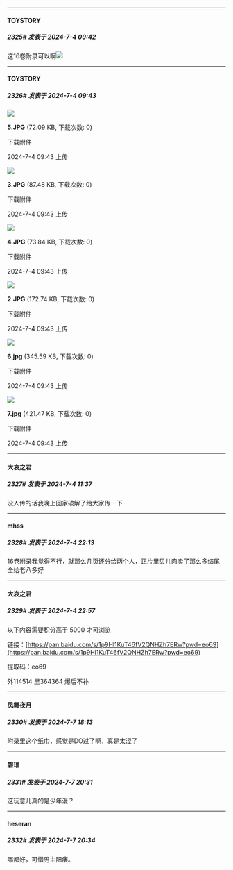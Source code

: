 ﻿
*****

####  TOYSTORY  
##### 2325#       发表于 2024-7-4 09:42

这16卷附录可以啊<img src="https://static.saraba1st.com/image/smiley/face2017/091.png" referrerpolicy="no-referrer">

*****

####  TOYSTORY  
##### 2326#       发表于 2024-7-4 09:43

<img src="https://img.saraba1st.com/forum/202407/04/094306uwd8v9oq7xqd968n.jpg" referrerpolicy="no-referrer">

<strong>5.JPG</strong> (72.09 KB, 下载次数: 0)

下载附件

2024-7-4 09:43 上传

<img src="https://img.saraba1st.com/forum/202407/04/094303kb4accgetl2bopbv.jpg" referrerpolicy="no-referrer">

<strong>3.JPG</strong> (87.48 KB, 下载次数: 0)

下载附件

2024-7-4 09:43 上传

<img src="https://img.saraba1st.com/forum/202407/04/094309lknnb32i8av2evyi.jpg" referrerpolicy="no-referrer">

<strong>4.JPG</strong> (73.84 KB, 下载次数: 0)

下载附件

2024-7-4 09:43 上传

<img src="https://img.saraba1st.com/forum/202407/04/094312n9ki9keiwfgg99f9.jpg" referrerpolicy="no-referrer">

<strong>2.JPG</strong> (172.74 KB, 下载次数: 0)

下载附件

2024-7-4 09:43 上传

<img src="https://img.saraba1st.com/forum/202407/04/094315dazhcfhifc20a8fy.jpg" referrerpolicy="no-referrer">

<strong>6.jpg</strong> (345.59 KB, 下载次数: 0)

下载附件

2024-7-4 09:43 上传

<img src="https://img.saraba1st.com/forum/202407/04/094318jz8n771kks83cbjs.jpg" referrerpolicy="no-referrer">

<strong>7.jpg</strong> (421.47 KB, 下载次数: 0)

下载附件

2024-7-4 09:43 上传


*****

####  大哀之君  
##### 2327#       发表于 2024-7-4 11:37

没人传的话我晚上回家破解了给大家传一下


*****

####  mhss  
##### 2328#       发表于 2024-7-4 22:13

16卷附录我觉得不行，就那么几页还分给两个人，正片里贝儿肉卖了那么多结尾全给老八多好


*****

####  大哀之君  
##### 2329#       发表于 2024-7-4 22:57

以下内容需要积分高于 5000 才可浏览

链接：[https://pan.baidu.com/s/1p9Hl1KuT46fV2QNHZh7ERw?pwd=eo69](https://pan.baidu.com/s/1p9Hl1KuT46fV2QNHZh7ERw?pwd=eo69) 

提取码：eo69 

外114514 里364364 爆后不补


*****

####  凤舞夜月  
##### 2330#       发表于 2024-7-7 18:13

附录里这个纸巾，感觉是DO过了啊，真是太涩了


*****

####  碧琟  
##### 2331#       发表于 2024-7-7 20:31

这玩意儿真的是少年漫？

*****

####  heseran  
##### 2332#       发表于 2024-7-7 20:34

哪都好，可惜男主阳痿。

